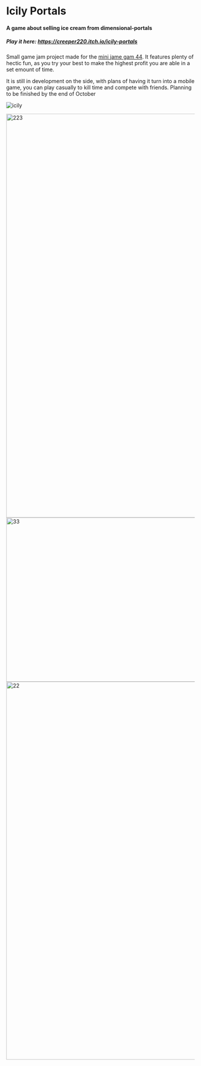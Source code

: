 # Icily Portals
#### A game about selling ice cream from dimensional-portals 
##### Play it here: https://creeper220.itch.io/icily-portals

Small game jam project made for the [mini jame gam 44](https://itch.io/jam/mini-jame-gam-44). It features plenty of hectic fun, as you try your best to make the highest profit you are able in a set emount of time.

It is still in development on the side, with plans of having it turn into a mobile game, you can play casually to kill time and compete with friends. Planning to be finished by the end of October 

![icily](https://github.com/user-attachments/assets/238dd1bd-2cdf-4c9d-b799-6d8d71f0eb47)

<img width="1920" height="1080" alt="223" src="https://github.com/user-attachments/assets/1dbaa633-99bf-44e3-94a9-5b5f5ea19613" />

<img width="583" height="439" alt="33" src="https://github.com/user-attachments/assets/85918f23-c820-41e4-bd8d-850c3952ba1a" />

<img width="1862" height="1011" alt="22" src="https://github.com/user-attachments/assets/c201ec47-bda4-4d30-b101-d8c50f88e5a6" />
